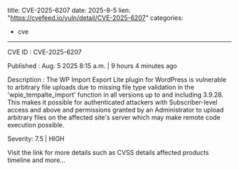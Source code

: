  
title: CVE-2025-6207
date: 2025-8-5
lien: "https://cvefeed.io/vuln/detail/CVE-2025-6207"
categories:
  - cve
---

CVE ID : CVE-2025-6207

Published :  Aug. 5
2025
8:15 a.m. | 9 hours
4 minutes ago

Description : The WP Import Export Lite plugin for WordPress is vulnerable to arbitrary file uploads due to missing file type validation in the 'wpie_tempalte_import' function in all versions up to
and including
3.9.28. This makes it possible for authenticated attackers
with Subscriber-level access and above
and permissions granted by an Administrator
to upload arbitrary files on the affected site's server which may make remote code execution possible.

Severity: 7.5 | HIGH

Visit the link for more details
such as CVSS details
affected products
timeline
and more...
